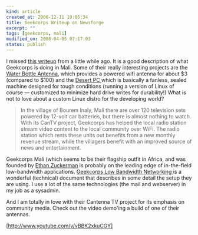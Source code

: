 ```yaml
--- 
kind: article
created_at: 2006-12-11 19:05:34
title: Geekcorps Writeup on Newsforge
excerpt: ""
tags: [geekcorps, mali]
modified_on: 2008-04-05 07:17:03
status: publish
---
```

I missed <a href="http://trends.newsforge.com/article.pl?sid=06/10/23/1717255&from=rss">this writeup</a> from a little while ago. It is a good description of what Geekcorps is doing in Mali. Some of their really interesting projects are the <a href="http://www.geekcorps.org/2005/10/usaid-profiles-geekcorps-mali/">Water Bottle Antenna</a>, which provides a powered wifi antenna for about $3 (compared to $100) and the <a href="http://www.geekcorps.org/2006/09/geekcorps-malis-innovative-suc/"> Desert PC </a> which is basically a fanless, sealed machine designed for tough conditions (running a version of Linux of course &mdash; customized to minimize hard drive writes for durability!) What is not to love about a custom Linux distro for the developing world? 

<blockquote>In the village of Bourem Inaly, Mali there are over 120 television sets powered by 12-volt car batteries, but there is almost nothing to watch. With its CanTV project, Geekcorps has helped the local radio station stream video content to the local community over WiFi.  The radio station which rents these units out benefits from a new monthly revenue stream, while the villagers benefit with an improved source of news and entertainment.</blockquote>

Geekcorps Mali (which seems to be their flagship outfit in Africa, and was founded by <a href="http://ethanzuckerman.com/">Ethan Zuckerman</a> is probably on the leading edge of in-the-field low-bandwidth applications. <a href="http://mali.geekcorps.org/category/lmi/">Geekcorps Low Bandwidth Networking   </a> is a wonderful (technical) document that describes in some detail the setup they are using. I use a lot of the same technologies (the mail and webserver) in my job as a sysadmin. 

And I am totally in love with their Cantenna TV project for its emphasis on community media. Check out the video demo'ing a build of one of their antennas. 

[http://www.youtube.com/v/vBBK2xkuCGY]